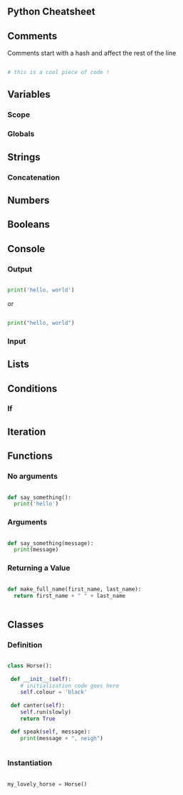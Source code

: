 ## Python Cheatsheet

## Comments

Comments start with a hash and affect the rest of the line

```python

# this is a cool piece of code !

```

## Variables

### Scope


### Globals


## Strings

### Concatenation

## Numbers

## Booleans


## Console 

### Output

```python

print('hello, world')

```

or 

```python

print("hello, world")

```

### Input

## Lists

## Conditions

### If


## Iteration

## Functions

### No arguments

```python

def say_something():
  print('hello')

```

### Arguments

```python

def say_something(message):
  print(message)

```

### Returning a Value

```python

def make_full_name(first_name, last_name):
  return first_name + " " + last_name
  
```

## Classes

### Definition

```python

class Horse():
 
 def __init__(self):
    # initialization code goes here
    self.colour = 'black'
    
 def canter(self):
    self.run(slowly)
    return True

 def speak(self, message):
    print(message + ", neigh")
    
```

### Instantiation

```python

my_lovely_horse = Horse()

```


